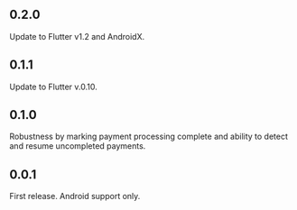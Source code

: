 ## 0.2.0

Update to Flutter v1.2 and AndroidX.

## 0.1.1

Update to Flutter v.0.10.

## 0.1.0

Robustness by marking payment processing complete and ability to detect and resume uncompleted payments.

## 0.0.1

First release. Android support only.
